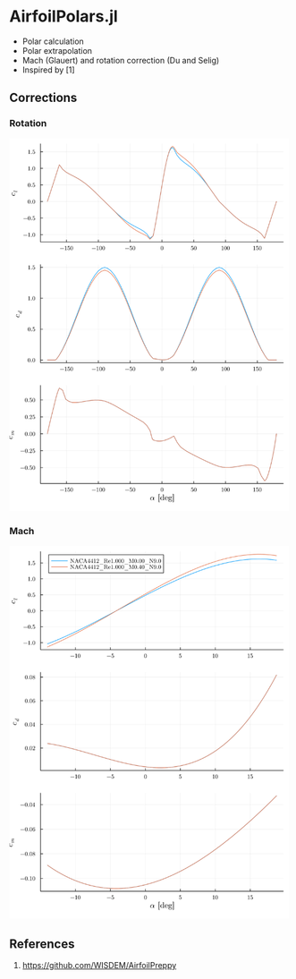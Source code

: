 # AirfoilPolars.jl

- Polar calculation
- Polar extrapolation
- Mach (Glauert) and rotation correction (Du and Selig)
- Inspired by [1]

## Corrections

### Rotation

<img src="docs/src/assets/rotation.svg" width=500px></img>

### Mach 

<img src="docs/src/assets/mach.svg" width=500px></img>


## References

1. https://github.com/WISDEM/AirfoilPreppy